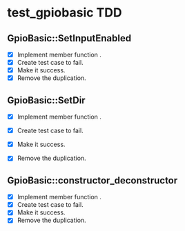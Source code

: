 # test_gpiobasic TDD

## GpioBasic::SetInputEnabled
- [x] Implement member function . 
- [x] Create test case to fail. 
- [x] Make it success. 
- [x] Remove the duplication. 

## GpioBasic::SetDir
- [x] Implement member function . 
- [x] Create test case to fail. 
- [x] Make it success. 
- [x] Remove the duplication. 


## GpioBasic::constructor_deconstructor
- [x] Implement member function . 
- [x] Create test case to fail. 
- [x] Make it success. 
- [x] Remove the duplication. 
